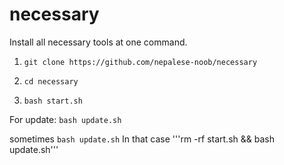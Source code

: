 # necessary
Install all necessary tools at one command.

1. ```git clone https://github.com/nepalese-noob/necessary```

2. ```cd necessary```

3. ```bash start.sh```

For update: ```bash update.sh```


sometimes ```bash update.sh```
In that case
'''rm -rf start.sh && bash update.sh'''
